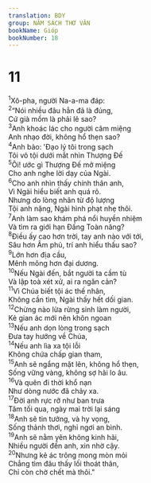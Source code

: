 ```yaml
---
translation: BDY
group: NĂM SÁCH THƠ VĂN
bookName: Gióp 
bookNumber: 18
---
```


<div class="title"><h1>11</h1></div>
<span class="verse giop_11_1"><sup>1</sup>Xô-pha, người Na-a-ma đáp:<br/></span>
<span class="verse giop_11_2"><sup>2</sup>“Nói nhiều đâu hẳn đã là đúng,<br/>Cứ già mồm là phải lẽ sao?<br/></span>
<span class="verse giop_11_3"><sup>3</sup>Anh khoác lác cho người câm miệng<br/>Anh nhạo đời, không hổ thẹn sao?<br/></span>
<span class="verse giop_11_4"><sup>4</sup>Anh bảo: &#39;Đạo lý tôi trong sạch<br/>Tôi vô tội dưới mắt nhìn Thượng Đế<br/></span>
<span class="verse giop_11_5"><sup>5</sup>Ôi! ước gì Thượng Đế mở miệng<br/>Cho anh nghe lời dạy của Ngài.<br/></span>
<span class="verse giop_11_6"><sup>6</sup>Cho anh nhìn thấy chính thân anh,<br/>Vì Ngài hiểu biết anh quá rõ.<br/>Nhưng do lòng nhân từ độ lượng<br/>Tội anh nặng, Ngài hình phạt nhẹ thôi.<br/></span>
<span class="verse giop_11_7"><sup>7</sup>Anh làm sao khám phá nổi huyền nhiệm<br/>Và tìm ra giới hạn Đấng Toàn năng?<br/></span>
<span class="verse giop_11_8"><sup>8</sup>Điều ấy cao hơn trời, tay anh nào với tới,<br/>Sâu hơn Âm phủ, trí anh hiểu thấu sao?<br/></span>
<span class="verse giop_11_9"><sup>9</sup>Lớn hơn địa cầu,<br/>Mênh mông hơn đại dương.<br/></span>
<span class="verse giop_11_10"><sup>10</sup>Nếu Ngài đến, bắt người ta cầm tù<br/>Và lập toà xét xử, ai ra ngăn cản?<br/></span>
<span class="verse giop_11_11"><sup>11</sup>Vì Chúa biết tội ác thế nhân,<br/>Không cần tìm, Ngài thấy hết dối gian.<br/></span>
<span class="verse giop_11_12"><sup>12</sup>Chừng nào lừa rừng sinh làm người,<br/>Kẻ gian ác mới nên khôn ngoan<br/></span>
<span class="verse giop_11_13"><sup>13</sup>Nếu anh dọn lòng trong sạch<br/>Đưa tay hướng về Chúa,<br/></span>
<span class="verse giop_11_14"><sup>14</sup>Nếu anh lìa xa tội lỗi<br/>Không chứa chấp gian tham,<br/></span>
<span class="verse giop_11_15"><sup>15</sup>Anh sẽ ngẩng mặt lên, không hổ thẹn,<br/>Sống vững vàng, không sợ hãi lo âu.<br/></span>
<span class="verse giop_11_16"><sup>16</sup>Và quên đi thời khổ nạn<br/>Như dòng nước đã chảy xa.<br/></span>
<span class="verse giop_11_17"><sup>17</sup>Đời anh rực rỡ như ban trưa<br/>Tăm tối qua, ngày mai trời lại sáng<br/></span>
<span class="verse giop_11_18"><sup>18</sup>Anh sẽ tin tưởng, và hy vọng,<br/>Sống thảnh thơi, nghỉ ngơi an bình.<br/></span>
<span class="verse giop_11_19"><sup>19</sup>Anh sẽ nằm yên không kinh hãi,<br/>Nhiều người đến anh, xin nhờ cậy.<br/></span>
<span class="verse giop_11_20"><sup>20</sup>Nhưng kẻ ác trông mong mòn mỏi<br/>Chẳng tìm đâu thấy lối thoát thân,<br/>Chỉ còn chờ chết mà thôi.&#34;</span>
